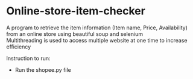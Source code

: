# Online-store-item-checker
A program to retrieve the item information (Item name, Price, Availability) from an online store using beautiful soup and selenium  
Multithreading is used to access multiple website at one time to increase efficiency

Instruction to run:
- Run the shopee.py file
